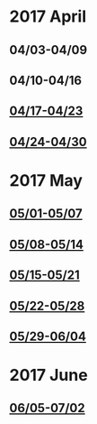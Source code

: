 # 2017 April
## 04/03-04/09
## 04/10-04/16
## [04/17-04/23](week0417.md)
## [04/24-04/30](week0424.md)

# 2017 May
## [05/01-05/07](week0501.md)
## [05/08-05/14](week0508.md)
## [05/15-05/21](week0515.md)
## [05/22-05/28](week0522.md)
## [05/29-06/04](week0529.md)

# 2017 June
## [06/05-07/02](week0605.md)
